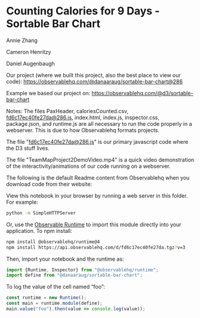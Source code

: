 # Counting Calories for 9 Days - Sortable Bar Chart

Annie Zhang

Cameron Henritzy

Daniel Augenbaugh

Our project (where we built this project, also the best place to view our code): https://observablehq.com/@danaaraug/sortable-bar-chart@286

Example we based our project on: https://observablehq.com/@d3/sortable-bar-chart

Notes: The files PaxHeader, caloriesCounted.csv, fd6c17ec40fe27da@286.js, index.html, index.js, inspector.css, package.json, and runtime.js are all necessary to run the code properly in a webserver. This is due to how Observablehq formats projects.

The file "fd6c17ec40fe27da@286.js" is our primary javascript code where the D3 stuff lives.

The file "TeamMapProject2DemoVideo.mp4" is a quick video demonstration of the interactivity/animations of our code running on a webserver.

The following is the default Readme content from Observablehq when you download code from their website:

View this notebook in your browser by running a web server in this folder. For
example:

~~~sh
python -m SimpleHTTPServer
~~~

Or, use the [Observable Runtime](https://github.com/observablehq/runtime) to
import this module directly into your application. To npm install:

~~~sh
npm install @observablehq/runtime@4
npm install https://api.observablehq.com/d/fd6c17ec40fe27da.tgz?v=3
~~~

Then, import your notebook and the runtime as:

~~~js
import {Runtime, Inspector} from "@observablehq/runtime";
import define from "@danaaraug/sortable-bar-chart";
~~~

To log the value of the cell named “foo”:

~~~js
const runtime = new Runtime();
const main = runtime.module(define);
main.value("foo").then(value => console.log(value));
~~~
